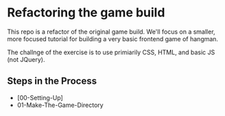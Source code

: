 # Refactoring the game build

This repo is a refactor of the original game build.  We'll focus on a smaller, more focused tutorial for building a very basic frontend game of hangman.

The challnge of the exercise is to use primiarily CSS, HTML, and basic JS (not JQuery).

## Steps in the Process

* [00-Setting-Up]
* 01-Make-The-Game-Directory